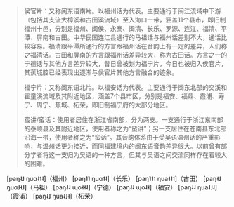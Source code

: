 
> 侯官片：又称闽东语南片。以福州话为代表。主要通行于闽江流域中下游（包括其支流大樟溪和古田溪流域）至入海口一带，涵盖11个县市，即旧制福州十邑，分别是福州、闽侯、永泰、闽清、长乐、罗源、连江、福清、平潭、屏南和古田。中华民国连江县通行的马祖话与福州话差别不大，通话比较容易。福清跟平潭所通行的方言跟福州话在音韵上有一定的差异，人们称之福清话。古田和屏南的方言跟福州话差异较大，称为古田话。方言之一的宁德话与其他方言差异较大，昔日曾被划为福宁片，今日也被归入侯官片，其蕉城腔已经表现出逐渐与侯官片其他方言融合的迹象。
> 
> 福宁片：又称闽东语北片。以福安话为代表。主要通行于闽东北部的交溪和霍童溪流域及其附近地区，涵盖7个县市区，分别是福安、福鼎、霞浦、寿宁、周宁、蕉城、柘荣，即旧制福宁府的大部分地区。
> 
> 蛮讲/蛮话：使用者居住在浙江省南部，分为两支。一支通行于浙江东南部的泰顺县及其附近地区，使用者称之为“蛮讲”；另一支居住在苍南县东北部沿海一带，使用者称之为“蛮话”。其音韵体系由于受吴语温州话的严重影响，与温州话更为接近，而同福建境内的闽东语音韵差异很大。以前曾有部分学者将这一支归为吴语的一种方言，但其与吴语之间交流同样存在着较大的困难。

[paŋ˨˩ ŋuɑ˨˦˨]（福州）
[paŋ˥˥ ŋuɑ˦˨]（长乐）
[paŋ˥˦˦ ŋua˧˨˦]（古田）
[paŋ˧˩ ŋuɑ˩˧˩]（马祖）
[paŋ˨˨ ɰo˧˧˨]（宁德）
[paŋ˨˨ ɰo˨˧]（福安）
[paŋ˨˨ ŋua˨˩˨]（霞浦）
[paŋ˨˩ ŋua˨˩˧]（柘荣）
